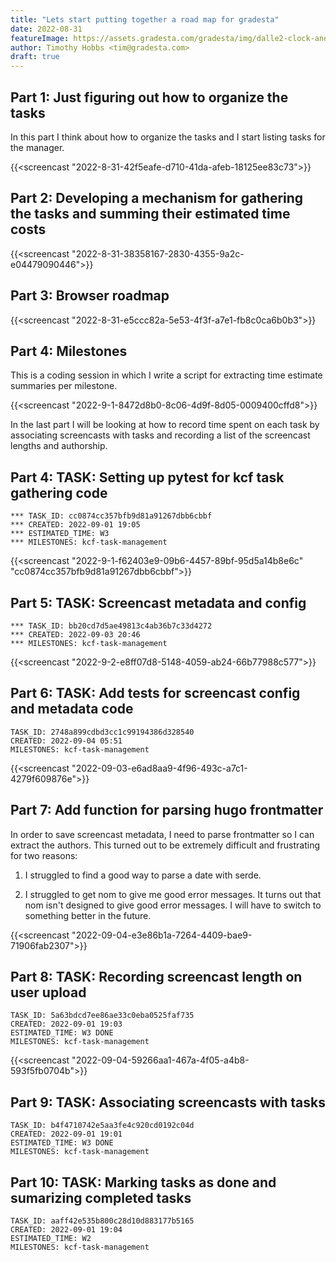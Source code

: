 ```yaml
---
title: "Lets start putting together a road map for gradesta"
date: 2022-08-31
featureImage: https://assets.gradesta.com/gradesta/img/dalle2-clock-and-coins.png
author: Timothy Hobbs <tim@gradesta.com>
draft: true
---
```


Part 1: Just figuring out how to organize the tasks
--------------------------------------------------------------

In this part I think about how to organize the tasks and I start listing tasks for the manager.

{{<screencast "2022-8-31-42f5eafe-d710-41da-afeb-18125ee83c73">}}

Part 2: Developing a mechanism for gathering the tasks and summing their estimated time costs
--------------------------------------------

{{<screencast "2022-8-31-38358167-2830-4355-9a2c-e04479090446">}}

Part 3: Browser roadmap
----------------------------

{{<screencast "2022-8-31-e5ccc82a-5e53-4f3f-a7e1-fb8c0ca6b0b3">}}

Part 4: Milestones
----------------------

This is a coding session in which I write a script for extracting time estimate summaries per milestone.

{{<screencast "2022-9-1-8472d8b0-8c06-4d9f-8d05-0009400cffd8">}}

In the last part I will be looking at how to record time spent on each task by associating screencasts with tasks and recording a list of the screencast lengths and authorship.

Part 4: TASK: Setting up pytest for kcf task gathering code
---------

```
*** TASK_ID: cc0874cc357bfb9d81a91267dbb6cbbf
*** CREATED: 2022-09-01 19:05
*** ESTIMATED_TIME: W3
*** MILESTONES: kcf-task-management
```

{{<screencast "2022-9-1-f62403e9-09b6-4457-89bf-95d5a14b8e6c" "cc0874cc357bfb9d81a91267dbb6cbbf">}}

Part 5: TASK: Screencast metadata and config
------------

```
*** TASK_ID: bb20cd7d5ae49813c4ab36b7c33d4272
*** CREATED: 2022-09-03 20:46
*** MILESTONES: kcf-task-management
```

{{<screencast "2022-9-2-e8ff07d8-5148-4059-ab24-66b77988c577">}}

Part 6: TASK: Add tests for screencast config and metadata code
--------------

```
TASK_ID: 2748a899cdbd3cc1c99194386d328540
CREATED: 2022-09-04 05:51
MILESTONES: kcf-task-management
```

{{<screencast "2022-09-03-e6ad8aa9-4f96-493c-a7c1-4279f609876e">}}


Part 7: Add function for parsing hugo frontmatter
--------

In order to save screencast metadata, I need to parse frontmatter so I can extract the authors. This turned out to be extremely difficult and frustrating for two reasons:

1. I struggled to find a good way to parse a date with serde.

2. I struggled to get nom to give me good error messages. It turns out that nom isn't designed to give good error messages. I will have to switch to something better in the future.

{{<screencast "2022-09-04-e3e86b1a-7264-4409-bae9-71906fab2307">}}

Part 8: TASK: Recording screencast length on user upload
----

```
TASK_ID: 5a63bdcd7ee86ae33c0eba0525faf735
CREATED: 2022-09-01 19:03
ESTIMATED_TIME: W3 DONE
MILESTONES: kcf-task-management
```

{{<screencast "2022-09-04-59266aa1-467a-4f05-a4b8-593f5fb0704b">}}

Part 9: TASK: Associating screencasts with tasks
--------------------------------

```
TASK_ID: b4f4710742e5aa3fe4c920cd0192c04d
CREATED: 2022-09-01 19:01
ESTIMATED_TIME: W3 DONE
MILESTONES: kcf-task-management
```


Part 10: TASK: Marking tasks as done and sumarizing completed tasks
-------

```
TASK_ID: aaff42e535b800c28d10d883177b5165
CREATED: 2022-09-01 19:04
ESTIMATED_TIME: W2
MILESTONES: kcf-task-management
```

